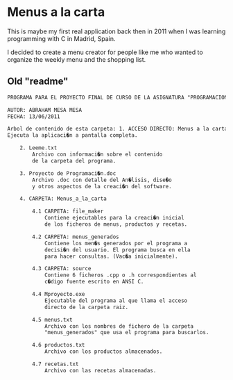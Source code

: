 # Menus a la carta

This is maybe my first real application back then in 2011 when I was learning programming with C in Madrid, Spain.

I decided to create a menu creator for people like me who wanted to organize the weekly menu and the shopping list.

## Old "readme"

```txt
PROGRAMA PARA EL PROYECTO FINAL DE CURSO DE LA ASIGNATURA "PROGRAMACION EN LENGUAJES ESTRUCTURADOS"

AUTOR: ABRAHAM MESA MESA
FECHA: 13/06/2011

Arbol de contenido de esta carpeta: 1. ACCESO DIRECTO: Menus a la carta
Ejecuta la aplicaci�n a pantalla completa.

    2. Leeme.txt
    	Archivo con informaci�n sobre el contenido
    	de la carpeta del programa.

    3. Proyecto de Programaci�n.doc
    	Archivo .doc con detalle del An�lisis, dise�o
    	y otros aspectos de la creaci�n del software.

    4. CARPETA: Menus_a_la_carta

    	4.1 CARPETA: file_maker
    		Contiene ejecutables para la creaci�n inicial
    		de los ficheros de menus, productos y recetas.

    	4.2 CARPETA: menus_generados
    		Contiene los men�s generados por el programa a
    		decisi�n del usuario. El programa busca en ella
    		para hacer consultas. (Vac�a inicialmente).

    	4.3 CARPETA: source
    		Contiene 6 ficheros .cpp o .h correspondientes al
    		c�digo fuente escrito en ANSI C.

    	4.4 Mproyecto.exe
    		Ejecutable del programa al que llama el acceso
    		directo de la carpeta raiz.

    	4.5 menus.txt
    		Archivo con los nombres de fichero de la carpeta
    		"menus_generados" que usa el programa para buscarlos.

    	4.6 productos.txt
    		Archivo con los productos almacenados.

    	4.7 recetas.txt
    		Archivo con las recetas almacenadas.
```
